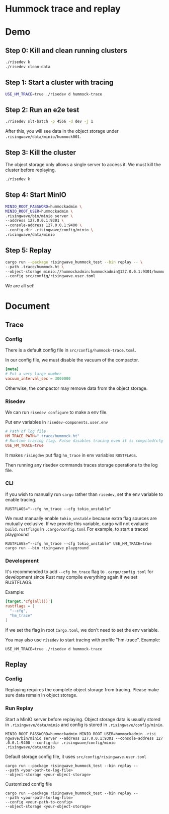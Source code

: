 # Hummock trace and replay

# Demo

## Step 0: Kill and clean running clusters
```bash
./risedev k
./risedev clean-data
```

## Step 1: Start a cluster with tracing
```bash
USE_HM_TRACE=true ./risedev d hummock-trace
```

## Step 2: Run an e2e test
```bash
./risedev slt-batch -p 4566 -d dev -j 1
```
After this, you will see data in the object storage under `.risingwave/data/minio/hummock001`.

## Step 3: Kill the cluster
The object storage only allows a single server to access it. We must kill the cluster before replaying.
```bash
./risedev k
```

## Step 4: Start MinIO
```bash
MINIO_ROOT_PASSWORD=hummockadmin \
MINIO_ROOT_USER=hummockadmin \
.risingwave/bin/minio server \
--address 127.0.0.1:9301 \
--console-address 127.0.0.1:9400 \
--config-dir .risingwave/config/minio \
.risingwave/data/minio
```

## Step 5: Replay
```bash
cargo run --package risingwave_hummock_test --bin replay -- \
--path .trace/hummock.ht \
--object-storage minio://hummockadmin:hummockadmin@127.0.0.1:9301/hummock001 \
--config src/config/risingwave.user.toml
```
We are all set!

# Document
## Trace
### Config
There is a default config file in `src/config/hummock-trace.toml`.

In our config file, we must disable the vacuum of the compactor.
```toml
[meta]
# Put a very large number
vacuum_interval_sec = 3000000
```
Otherwise, the compactor may remove data from the object storage.
### Risedev
We can run `risedev configure` to make a env file.

Put env variables in `risedev-components.user.env`
```toml
# Path of log file
HM_TRACE_PATH=".trace/hummock.ht"
# Runtime tracing flag. False disables tracing even it is compiled(cfg set)
USE_HM_TRACE=true
```
It makes `risingdev` put flag `hm_trace` in env variables `RUSTFLAGS`.

Then running any risedev commands traces storage operations to the log file.

### CLI
If you wish to manually run `cargo` rather than `risedev`, set the env variable to enable tracing.
```
RUSTFLAGS="--cfg hm_trace --cfg tokio_unstable"
```
We must manually enable `tokio_unstable` because extra flag sources are mutually exclusive. If we provide this variable, cargo will not evaluate `build.rustflags` in `.cargo/config.toml`
For example, to start a traced playground

```
RUSTFLAGS="--cfg hm_trace --cfg tokio_unstable" USE_HM_TRACE=true cargo run --bin risingwave playground
```

### Development
It's recommended to add `--cfg hm_trace` flag to `.cargo/config.toml` for development since Rust may compile everything again if we set RUSTFLAGS.

Example:
```toml
[target.'cfg(all())']
rustflags = [
  "--cfg",
  "hm_trace"
]
```

If we set the flag in root `Cargo.toml`, we don't need to set the env variable.

You may also use `risedev` to start tracing with profile "hm-trace".
Example:
```
USE_HM_TRACE=true ./risedev d hummock-trace
```
## Replay

### Config

Replaying requires the complete object storage from tracing. Please make sure data remain in object storage.

### Run Replay

Start a MinIO server before replaying.
Object storage data is usually stored in `.risingwave/data/minio` and config is stored in `.risingwave/config/minio`.
```
MINIO_ROOT_PASSWORD=hummockadmin MINIO_ROOT_USER=hummockadmin .risi
ngwave/bin/minio server --address 127.0.0.1:9301 --console-address 127
.0.0.1:9400 --config-dir .risingwave/config/minio .risingwave/data/minio
```


Default storage config file, it uses `src/config/risingwave.user.toml`
```
cargo run --package risingwave_hummock_test --bin replay --
--path <your-path-to-log-file>
--object-storage <your-object-storage>
```

Customized config file
```
cargo run --package risingwave_hummock_test --bin replay --
--path <your-path-to-log-file>
--config <your-path-to-config>
--object-storage <your-object-storage>
```